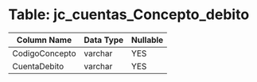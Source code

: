 # Table: jc_cuentas_Concepto_debito

| Column Name | Data Type | Nullable |
|-------------|-----------|----------|
| CodigoConcepto | varchar | YES |
| CuentaDebito | varchar | YES |

